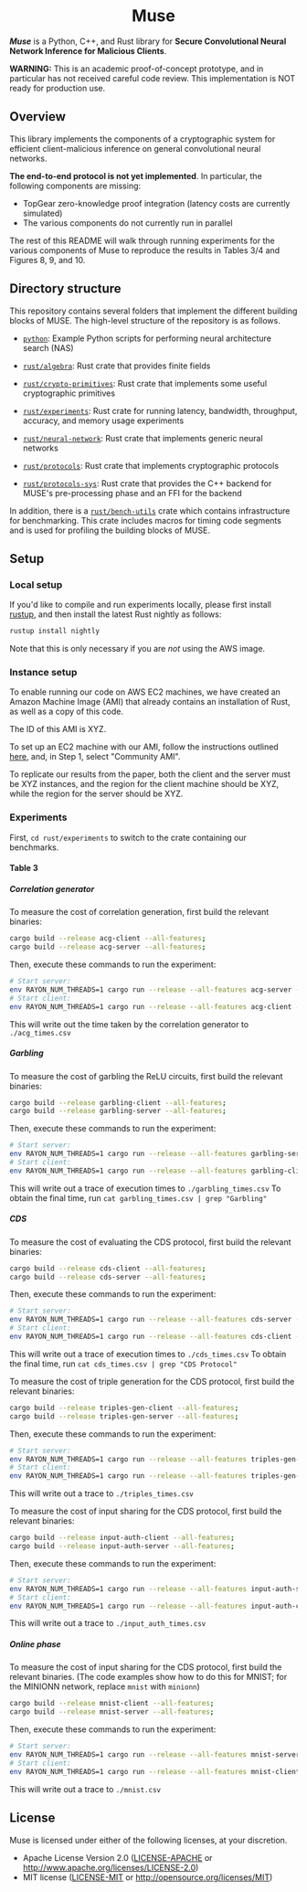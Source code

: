 <h1 align="center">Muse</h1>

___Muse___ is a Python, C++, and Rust library for **Secure Convolutional Neural Network Inference for Malicious Clients**. 

**WARNING:** This is an academic proof-of-concept prototype, and in particular has not received careful code review. This implementation is NOT ready for production use.

## Overview

This library implements the components of a cryptographic system for efficient client-malicious inference on general convolutional neural networks.

**The end-to-end protocol is not yet implemented**. In particular, the following components are missing:
* TopGear zero-knowledge proof integration (latency costs are currently simulated)
* The various components do not currently run in parallel

The rest of this README will walk through running experiments for the various components of Muse to reproduce the results in Tables 3/4 and Figures 8, 9, and 10.


## Directory structure

This repository contains several folders that implement the different building blocks of MUSE. The high-level structure of the repository is as follows.
* [`python`](python): Example Python scripts for performing neural architecture search (NAS)

* [`rust/algebra`](rust/algebra): Rust crate that provides finite fields

* [`rust/crypto-primitives`](rust/crypto-primitives): Rust crate that implements some useful cryptographic primitives

* [`rust/experiments`](rust/experiments): Rust crate for running latency, bandwidth, throughput, accuracy, and memory usage experiments

* [`rust/neural-network`](rust/neural-network): Rust crate that implements generic neural networks

* [`rust/protocols`](rust/protocols): Rust crate that implements cryptographic protocols

* [`rust/protocols-sys`](rust/crypto-primitives): Rust crate that provides the C++ backend for MUSE's pre-processing phase and an FFI for the backend

In addition, there is a  [`rust/bench-utils`](rust/bench-utils) crate which contains infrastructure for benchmarking. This crate includes macros for timing code segments and is used for profiling the building blocks of MUSE.

## Setup

### Local setup

If you'd like to compile and run experiments locally, please first install [rustup](https://rustup.rs/), and then install the latest Rust nightly as follows:
```bash
rustup install nightly
```
Note that this is only necessary if you are *not* using the AWS image.

### Instance setup

To enable running our code on AWS EC2 machines, we have created an Amazon Machine Image (AMI) that already contains an installation of Rust, as well as a copy of this code.

The ID of this AMI is XYZ.

To set up an EC2 machine with our AMI, follow the instructions outlined [here](https://docs.aws.amazon.com/AWSEC2/latest/UserGuide/launching-instance.html), and, in Step 1, select "Community AMI".

To replicate our results from the paper, both the client and the server must be XYZ instances, and the region for the client machine should be XYZ, while the region for the server should be XYZ.

### Experiments

First, `cd rust/experiments` to switch to the crate containing our benchmarks.

#### Table 3

##### Correlation generator

To measure the cost of correlation generation, first build the relevant binaries:
```bash
cargo build --release acg-client --all-features;
cargo build --release acg-server --all-features;
```

Then, execute these commands to run the experiment:
```bash
# Start server:
env RAYON_NUM_THREADS=1 cargo run --release --all-features acg-server -- -m <0/1> -p <port> > "./acg_times.csv" &;
# Start client:
env RAYON_NUM_THREADS=1 cargo run --release --all-features acg-client -- -m <0/1> -i <server_ip> -p <server_port> > /dev/null 2>&1;
```
This will write out the time taken by the correlation generator to `./acg_times.csv`

##### Garbling

To measure the cost of garbling the ReLU circuits, first build the relevant binaries:
```bash
cargo build --release garbling-client --all-features;
cargo build --release garbling-server --all-features;
```

Then, execute these commands to run the experiment:
```bash
# Start server:
env RAYON_NUM_THREADS=1 cargo run --release --all-features garbling-server -- -m <0/1> -p <port> > "./garbling_times.csv" &;
# Start client:
env RAYON_NUM_THREADS=1 cargo run --release --all-features garbling-client -- -m <0/1> -i <server_ip> -p <server_port> > /dev/null 2>&1;
```
This will write out a trace of execution times to  `./garbling_times.csv`
To obtain the final time, run `cat garbling_times.csv | grep "Garbling"`

##### CDS

To measure the cost of evaluating the CDS protocol, first build the relevant binaries:
```bash
cargo build --release cds-client --all-features;
cargo build --release cds-server --all-features;
```

Then, execute these commands to run the experiment:
```bash
# Start server:
env RAYON_NUM_THREADS=1 cargo run --release --all-features cds-server -- -m <0/1> -p <port> > "./cds_times.csv" &;
# Start client:
env RAYON_NUM_THREADS=1 cargo run --release --all-features cds-client -- -m <0/1> -i <server_ip> -p <server_port> > /dev/null 2>&1;
```
This will write out a trace of execution times to  `./cds_times.csv`
To obtain the final time, run `cat cds_times.csv | grep "CDS Protocol"`

To measure the cost of triple generation for the CDS protocol, first build the relevant binaries:
```bash
cargo build --release triples-gen-client --all-features;
cargo build --release triples-gen-server --all-features;
```

Then, execute these commands to run the experiment:
```bash
# Start server:
env RAYON_NUM_THREADS=1 cargo run --release --all-features triples-gen-server -- -m <0/1> -p <port> > "./triple_times.csv" &;
# Start client:
env RAYON_NUM_THREADS=1 cargo run --release --all-features triples-gen-client -- -m <0/1> -i <server_ip> -p <server_port> > /dev/null 2>&1;
```
This will write out a trace to `./triples_times.csv`

To measure the cost of input sharing for the CDS protocol, first build the relevant binaries:
```bash
cargo build --release input-auth-client --all-features;
cargo build --release input-auth-server --all-features;
```

Then, execute these commands to run the experiment:
```bash
# Start server:
env RAYON_NUM_THREADS=1 cargo run --release --all-features input-auth-server -- -m <0/1> -p <port> > "./input_auth_times.csv" &;
# Start client:
env RAYON_NUM_THREADS=1 cargo run --release --all-features input-auth-client -- -m <0/1> -i <server_ip> -p <server_port> > /dev/null 2>&1;
```
This will write out a trace to `./input_auth_times.csv`

##### Online phase

To measure the cost of input sharing for the CDS protocol, first build the relevant binaries.
(The code examples show how to do this for MNIST; for the MINIONN network, replace `mnist` with `minionn`)
```bash
cargo build --release mnist-client --all-features;
cargo build --release mnist-server --all-features;
```

Then, execute these commands to run the experiment:
```bash
# Start server:
env RAYON_NUM_THREADS=1 cargo run --release --all-features mnist-server -- -m <0/1> -p <port> > "./mnist.csv" &;
# Start client:
env RAYON_NUM_THREADS=1 cargo run --release --all-features mnist-client -- -m <0/1> -i <server_ip> -p <server_port> > /dev/null 2>&1;
```
This will write out a trace to `./mnist.csv`
## License

Muse is licensed under either of the following licenses, at your discretion.

 * Apache License Version 2.0 ([LICENSE-APACHE](LICENSE-APACHE) or http://www.apache.org/licenses/LICENSE-2.0)
 * MIT license ([LICENSE-MIT](LICENSE-MIT) or http://opensource.org/licenses/MIT)
